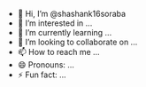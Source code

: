 - 👋 Hi, I’m @shashank16soraba
- 👀 I’m interested in ...
- 🌱 I’m currently learning ...
- 💞️ I’m looking to collaborate on ...
- 📫 How to reach me ...
- 😄 Pronouns: ...
- ⚡ Fun fact: ...

<!---
shashank16soraba/shashank16soraba is a ✨ special ✨ repository because its `README.md` (this file) appears on your GitHub profile.
You can click the Preview link to take a look at your changes.
--->
